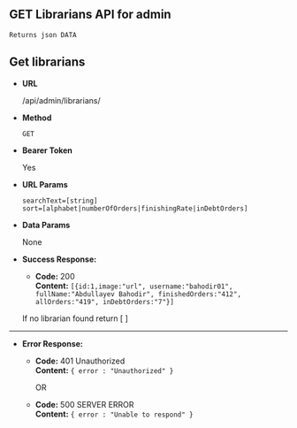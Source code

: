 **GET Librarians API for admin**
----
    Returns json DATA

## Get librarians

* **URL**

  /api/admin/librarians/

* **Method**

  `GET`

* **Bearer Token**

  Yes

* **URL Params**

  `searchText=[string]` <br/>
  `sort=[alphabet|numberOfOrders|finishingRate|inDebtOrders]` <br/>


* **Data Params**

  None


* **Success Response:**

    * **Code:** 200 <br/>
      **Content:**
      `[{id:1,image:"url", username:"bahodir01", fullName:"Abdullayev Bahodir", finishedOrders:"412", allOrders:"419", inDebtOrders:"7"}]`<br/>

  If no librarian found return [ ]
----

* **Error Response:**

    * **Code:** 401 Unauthorized <br />
      **Content:** `{ error : "Unauthorized" }`

      OR

    * **Code:** 500 SERVER ERROR <br />
      **Content:** `{ error : "Unable to respond" }`

